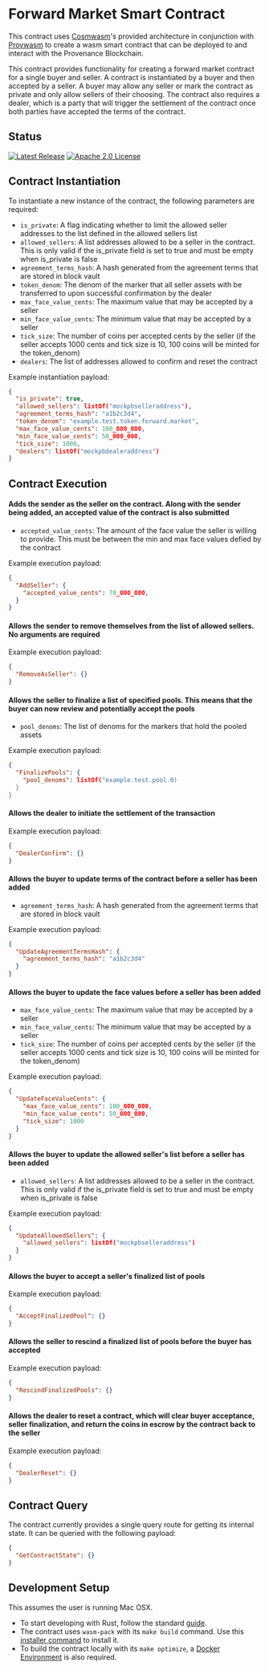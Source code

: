 # Forward Market Smart Contract

This contract uses [Cosmwasm](https://github.com/CosmWasm/cosmwasm)'s provided architecture in
conjunction with [Provwasm](#https://github.com/provenance-io/provwasm) to create a wasm smart
contract that can be deployed to and interact with the Provenance Blockchain.

This contract provides functionality for creating a forward market contract for a single buyer and seller.
A contract is instantiated by a buyer and then accepted by a seller. A buyer may allow any seller or mark
the contract as private and only allow sellers of their choosing. The contract also requires a dealer, which
is a party that will trigger the settlement of the contract once both parties have accepted the terms of the
contract.

## Status
[![Latest Release][release-badge]][release-latest]
[![Apache 2.0 License][license-badge]][license-url]

[license-badge]: https://img.shields.io/github/license/FigureTechnologies/forward-market-smart-contract.svg
[license-url]: https://github.com/FigureTechnologies/forward-market-smart-contract/blob/main/LICENSE
[release-badge]: https://img.shields.io/github/tag/FigureTechnologies/forward-market-smart-contract.svg
[release-latest]: https://github.com/FigureTechnologies/forward-market-smart-contract/releases/latest

## Contract Instantiation

To instantiate a new instance of the contract, the following parameters are required:

* `is_private`: A flag indicating whether to limit the allowed seller addresses to the list defined in the allowed sellers list
* `allowed_sellers`: A list addresses allowed to be a seller in the contract. This is only valid if the is_private field is set to true and must be empty when is_private is false
* `agreement_terms_hash`: A hash generated from the agreement terms that are stored in block vault
* `token_denom`: The denom of the marker that all seller assets with be transferred to upon successful confirmation by the dealer
* `max_face_value_cents`: The maximum value that may be accepted by a seller
* `min_face_value_cents`: The minimum value that may be accepted by a seller
* `tick_size`: The number of coins per accepted cents by the seller (if the seller accepts 1000 cents and tick size is 10, 100 coins will be minted for the token_denom)
* `dealers`: The list of addresses allowed to confirm and reset the contract

Example instantiation payload:
```json
{
  "is_private": true,
  "allowed_sellers": listOf("mockpbselleraddress"),
  "agreement_terms_hash": "a1b2c3d4",
  "token_denom": "example.test.token.forward.market",
  "max_face_value_cents": 100_000_000,
  "min_face_value_cents": 50_000_000,
  "tick_size": 1000,
  "dealers": listOf("mockpbdealeraddress")
}
```

## Contract Execution

#### Adds the sender as the seller on the contract. Along with the sender being added, an accepted value of the contract is also submitted

* `accepted_value_cents`: The amount of the face value the seller is willing to provide. This must be between the min and max face values defied by the contract

Example execution payload:

```json
{
  "AddSeller": {
    "accepted_value_cents": 70_000_000,
  }
}

```

#### Allows the sender to remove themselves from the list of allowed sellers. No arguments are required

Example execution payload:

```json
{
  "RemoveAsSeller": {}
}
```

#### Allows the seller to finalize a list of specified pools. This means that the buyer can now review and potentially accept the pools

* `pool_denoms`: The list of denoms for the markers that hold the pooled assets

Example execution payload:

```json
{
  "FinalizePools": {
    "pool_denoms": listOf("example.test.pool.0)
  }
}
```

#### Allows the dealer to initiate the settlement of the transaction

Example execution payload:

```json
{
  "DealerConfirm": {}
}
```

#### Allows the buyer to update terms of the contract before a seller has been added

* `agreement_terms_hash`: A hash generated from the agreement terms that are stored in block vault

Example execution payload:

```json
{
  "UpdateAgreementTermsHash": {
    "agreement_terms_hash": "a1b2c3d4"
  }
}
```

#### Allows the buyer to update the face values before a seller has been added


* `max_face_value_cents`: The maximum value that may be accepted by a seller
* `min_face_value_cents`: The minimum value that may be accepted by a seller
* `tick_size`: The number of coins per accepted cents by the seller (if the seller accepts 1000 cents and tick size is 10, 100 coins will be minted for the token_denom)

Example execution payload:

```json
{
  "UpdateFaceValueCents": {
    "max_face_value_cents": 100_000_000,
    "min_face_value_cents": 50_000_000,
    "tick_size": 1000
  }
}
```

#### Allows the buyer to update the allowed seller's list before a seller has been added

* `allowed_sellers`: A list addresses allowed to be a seller in the contract. This is only valid if the is_private field is set to true and must be empty when is_private is false

Example execution payload:

```json
{
  "UpdateAllowedSellers": {
    "allowed_sellers": listOf("mockpbselleraddress")
  }
}
```

#### Allows the buyer to accept a seller's finalized list of pools

Example execution payload:

```json
{
  "AcceptFinalizedPool": {}
}
```

#### Allows the seller to rescind a finalized list of pools before the buyer has accepted

Example execution payload:

```json
{
  "RescindFinalizedPools": {}
}
```

#### Allows the dealer to reset a contract, which will clear buyer acceptance, seller finalization, and return the coins in escrow by the contract back to the seller

Example execution payload:

```json
{
  "DealerReset": {}
}
```

## Contract Query

The contract currently provides a single query route for getting its internal state. It can be queried
with the following payload:

```json
{
  "GetContractState": {}
}
```

## Development Setup
This assumes the user is running Mac OSX.

- To start developing with Rust, follow the standard [guide](https://www.rust-lang.org/tools/install).
- The contract uses `wasm-pack` with its `make build` command.  Use this [installer command](https://rustwasm.github.io/wasm-pack/installer/) to install it.
- To build the contract locally with its `make optimize`, a [Docker Environment](https://www.docker.com/products/docker-desktop/) is also required.
